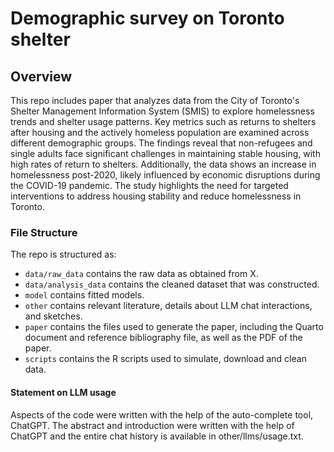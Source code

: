 # Demographic survey on Toronto shelter

## Overview
This repo includes paper that analyzes data from the City of Toronto's Shelter Management Information System (SMIS) to explore homelessness trends and shelter usage patterns. Key metrics such as returns to shelters after housing and the actively homeless population are examined across different demographic groups. The findings reveal that non-refugees and single adults face significant challenges in maintaining stable housing, with high rates of return to shelters. Additionally, the data shows an increase in homelessness post-2020, likely influenced by economic disruptions during the COVID-19 pandemic. The study highlights the need for targeted interventions to address housing stability and reduce homelessness in Toronto.


### File Structure

The repo is structured as:

-   `data/raw_data` contains the raw data as obtained from X.
-   `data/analysis_data` contains the cleaned dataset that was constructed.
-   `model` contains fitted models. 
-   `other` contains relevant literature, details about LLM chat interactions, and sketches.
-   `paper` contains the files used to generate the paper, including the Quarto document and reference bibliography file, as well as the PDF of the paper. 
-   `scripts` contains the R scripts used to simulate, download and clean data.


#### Statement on LLM usage

Aspects of the code were written with the help of the auto-complete tool, ChatGPT. The abstract and introduction were written with the help of ChatGPT and the entire chat history is available in other/llms/usage.txt.
